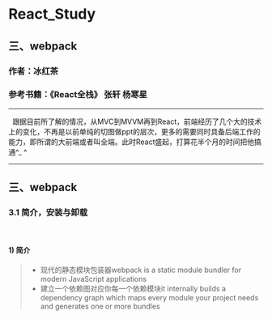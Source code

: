 # React_Study
        
## 三、webpack
        

### 作者：冰红茶  
### 参考书籍：《React全栈》 张轩 杨寒星   
        
------    
        

        
   跟据目前所了解的情况，从MVC到MVVM再到React，前端经历了几个大的技术上的变化，不再是以前单纯的切图做ppt的层次，更多的需要同时具备后端工作的能力，即所谓的大前端或者叫全端。此时React盛起，打算花半个月的时间把他搞通^_ ^  
        
------      
        
        
<h2 id='3'>三、webpack</h2>
<h3 id='3.1'>3.1 简介，安装与卸载</h3>  
        
#### 1) 简介
> -  现代的静态模块包装器webpack is a static module bundler for modern JavaScript applications
> -  建立一个依赖图对应你每一个依赖模块it internally builds a dependency graph which maps every module your project needs and generates one or more bundles 
